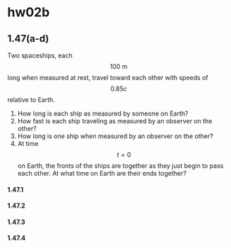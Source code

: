 # **hw02b**

## 1.47(a-d)
Two spaceships, each $$100\:\text{m}$$ long when measured at rest, travel toward each other with speeds of $$0.85c$$ relative to Earth. 
1. How long is each ship as measured by someone on Earth? 
2. How fast is each ship traveling as measured by an observer on the other? 
3. How long is one ship when measured by an observer on the other? 
4. At time $$t=0$$ on Earth, the fronts of the ships are together as they just begin to pass each other.  At what time on Earth are their ends together? 
 
#### 1.47.1
#### 1.47.2
#### 1.47.3
#### 1.47.4